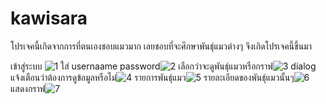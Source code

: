 # kawisara
โปรเจคนี้เกิดจากการที่ตนเองชอบแมวมาก เลยชอบที่จะศึกษาพันธุ์แมวต่างๆ จึงเกิดโปรเจคนี้ขึ้นมา

เข้าสู่ระบบ ![1](https://user-images.githubusercontent.com/61738357/77177526-3c0add00-6af8-11ea-8f35-61afe14633ce.jpg) 
ใส่ usernaame password![2](https://user-images.githubusercontent.com/61738357/77178118-3eba0200-6af9-11ea-80d4-9dd490565b72.jpg) 
เลือกว่าจะดูพันธุ์แมวหรือกราฟ![3](https://user-images.githubusercontent.com/61738357/77178223-5ee9c100-6af9-11ea-946f-273ffbb8f5d3.jpg) 
dialog แจ้งเตือนว่าต้องการดูข้อมูลหรือไม่![4](https://user-images.githubusercontent.com/61738357/77178354-8c366f00-6af9-11ea-9bc7-62110b110eb1.jpg) 
รายการพันธุ์แมว![5](https://user-images.githubusercontent.com/61738357/77178469-b1c37880-6af9-11ea-9a88-2043d1528a72.jpg) 
รายละเอียดของพันธุ์แมวนั้นๆ![6](https://user-images.githubusercontent.com/61738357/77178515-c273ee80-6af9-11ea-9609-2c290cd1c261.jpg) 
แสดงกราฟ![7](https://user-images.githubusercontent.com/61738357/77178561-d0c20a80-6af9-11ea-8aaa-1c7da8b1ffc9.jpg) 

